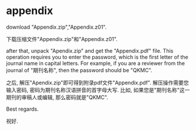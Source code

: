 # appendix
download "Appendix.zip","Appendix.z01".

下载压缩文件"Appendix.zip"和"Appendix.z01".

after that, unpack "Apendix.zip" and get the "Appendix.pdf" file. This operation requires you to enter the password, which is the first letter of the journal name in capital letters. 
For example, if you are a reviewer from the journal of "期刊名称", then the password should be "QKMC".

之后, 解压"Apendix.zip"即可得到附录pdf文件"Appendix.pdf". 解压操作需要您输入密码, 密码为期刊名称汉语拼音的首字母大写. 比如, 如果您是"期刊名称"这一期刊的审稿人或编辑, 那么密码就是"QKMC".

Best regards.

祝好.
